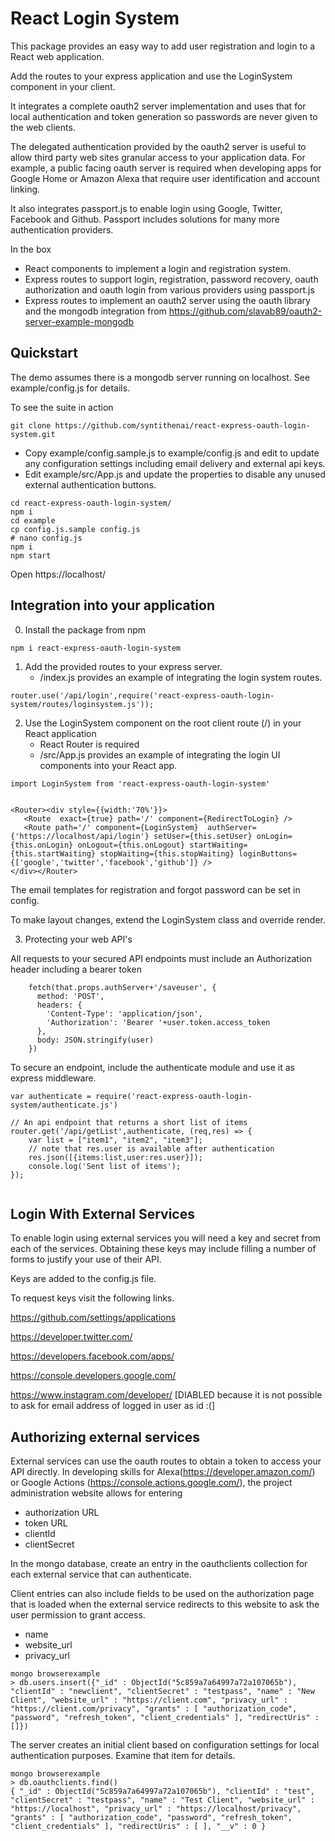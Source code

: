 # React Login System

This package provides an easy way to add user registration and login to a React web application. 

Add the routes to your express application and use the LoginSystem component in your client.

It integrates a complete oauth2 server implementation and uses that for local authentication and token generation so passwords are never given to the web clients.

The delegated authentication provided by the oauth2 server is useful to allow third party web sites granular access to your application data.  For example, a public facing oauth server is required when developing apps for Google Home or Amazon Alexa that require user identification and account linking.

It also integrates passport.js to enable login using Google, Twitter, Facebook and Github. Passport includes solutions for many more authentication providers.

In the box
- React components to implement a login and registration system.
- Express routes to support login, registration, password recovery, oauth authorization and oauth login from various providers using passport.js
- Express routes to implement an oauth2 server using the oauth library and the mongodb integration from https://github.com/slavab89/oauth2-server-example-mongodb


## Quickstart

The demo assumes there is a mongodb server running on localhost. See example/config.js for details.

To see the suite in action

```
git clone https://github.com/syntithenai/react-express-oauth-login-system.git
```

- Copy example/config.sample.js to example/config.js and edit to update any configuration settings including email delivery and external api keys.
- Edit example/src/App.js and update the properties to disable any unused external authentication buttons.


```
cd react-express-oauth-login-system/
npm i
cd example
cp config.js.sample config.js
# nano config.js
npm i
npm start
```

Open https://localhost/ 


## Integration into your application

0. Install the package from npm

```
npm i react-express-oauth-login-system
```

1. Add the provided routes to your express server.
	- /index.js provides an example of integrating the login system routes.
	
```
router.use('/api/login',require('react-express-oauth-login-system/routes/loginsystem.js'));
```

2. Use the LoginSystem component on the root client route (/)  in your React application
	- React Router is required
	- /src/App.js provides an example of integrating the login UI components into your React app.

```
import LoginSystem from 'react-express-oauth-login-system'


<Router><div style={{width:'70%'}}>
   <Route  exact={true} path='/' component={RedirectToLogin} />
   <Route path='/' component={LoginSystem}  authServer={'https://localhost/api/login'} setUser={this.setUser} onLogin={this.onLogin} onLogout={this.onLogout} startWaiting={this.startWaiting} stopWaiting={this.stopWaiting} loginButtons={['google','twitter','facebook','github']} />
</div></Router>

```

The email templates for registration and forgot password can be set in config.

To make layout changes, extend the LoginSystem class and override render. 



3. Protecting your web API's

All requests to your secured API endpoints must include an Authorization header including a bearer token

```
	fetch(that.props.authServer+'/saveuser', {
	  method: 'POST',
	  headers: {
		'Content-Type': 'application/json',
		'Authorization': 'Bearer '+user.token.access_token
	  },
	  body: JSON.stringify(user)
	})
```

To secure an endpoint, include the authenticate module and use it as express middleware.

```
var authenticate = require('react-express-oauth-login-system/authenticate.js')

// An api endpoint that returns a short list of items
router.get('/api/getList',authenticate, (req,res) => {
	var list = ["item1", "item2", "item3"];
	// note that res.user is available after authentication
	res.json([{items:list,user:res.user}]);
	console.log('Sent list of items');
});


```

## Login With External Services

To enable login using external services you will need a key and secret from each of the services. Obtaining these keys may include filling a number of forms to justify your use of their API.

Keys are added to the config.js file.

To request keys visit the following links.

https://github.com/settings/applications

https://developer.twitter.com/

https://developers.facebook.com/apps/

https://console.developers.google.com/


https://www.instagram.com/developer/ [DIABLED because it is not possible to ask for email address of logged in user as id :(]




## Authorizing external services

External services can use the oauth routes to obtain a token to access your API directly.
In developing skills for Alexa(https://developer.amazon.com/) or Google Actions (https://console.actions.google.com/), 
the project administration website allows for entering
- authorization URL
- token URL
- clientId
- clientSecret

In the mongo database, create an entry in the oauthclients collection for each external service that can authenticate.


Client entries can also include fields to be used on the authorization page that is loaded when the external service redirects to this website to ask the user permission to grant access. 
- name
- website_url
- privacy_url

```
mongo browserexample
> db.users.insert({"_id" : ObjectId("5c859a7a64997a72a107065b"), "clientId" : "newclient", "clientSecret" : "testpass", "name" : "New Client", "website_url" : "https://client.com", "privacy_url" : "https://client.com/privacy", "grants" : [ "authorization_code", "password", "refresh_token", "client_credentials" ], "redirectUris" : []})
```

The server creates an initial client based on configuration settings for local authentication purposes. Examine that item for details.

```
mongo browserexample
> db.oauthclients.find()
{ "_id" : ObjectId("5c859a7a64997a72a107065b"), "clientId" : "test", "clientSecret" : "testpass", "name" : "Test Client", "website_url" : "https://localhost", "privacy_url" : "https://localhost/privacy", "grants" : [ "authorization_code", "password", "refresh_token", "client_credentials" ], "redirectUris" : [ ], "__v" : 0 }
```

